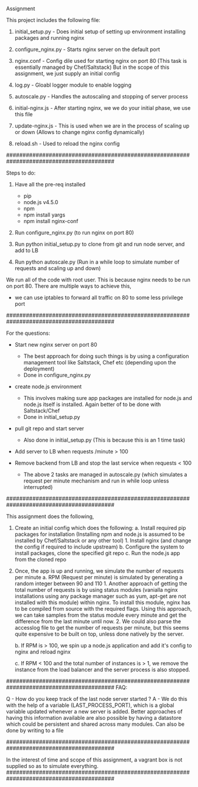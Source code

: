 Assignment

This project includes the following file:

1. initial_setup.py - Does initial setup of setting up environment
                      installing packages and running nginx
2. configure_nginx.py - Starts nginx server on the default port

3. nginx.conf - Config dile used for starting nginx on port 80
                (This task is essentially managed by Chef/Saltstack)
                But in the scope of this assignment, we just supply an initial config

4. log.py - Gloabl logger module to enable logging

5. autoscale.py - Handles the autoscaling and stopping of server process

6. initial-nginx.js - After starting nginx, we we do your initial phase, we use this file

7. update-nginx.js - This is used when we are in the process of scaling up or down
                     (Allows to change nginx config dynamically)

8. reload.sh - Used to reload the nginx config

#########################################################################################

Steps to do:
1. Have all the pre-req installed
     - pip
     - node.js v4.5.0
     - npm
     - npm install yargs
     - npm install nginx-conf

2. Run configure_nginx.py (to run nginx on port 80)

3. Run python initial_setup.py to clone from git and run node server, and add to LB

4. Run python autoscale.py (Run in a while loop to simulate number of requests and scaling up and down)

We run all of the code with root user. This is because nginx needs to be run on port 80.
There are multiple ways to achieve this,
  - we can use iptables to forward all traffic on 80 to some less privilege port

#########################################################################################

For the questions:
  - Start new nginx server on port 80
	   - The best approach for doing such things is by using a configuration
       management tool like Saltstack, Chef etc (depending upon the deployment)
     - Done in configure_nginx.py
  - create node.js environment
	   - This involves making sure app packages are installed for node.js and
       node.js itself is installed. Again better of to be done with Saltstack/Chef
     - Done in initial_setup.py
  - pull git repo and start server
     - Also done in initial_setup.py (This is because this is an 1 time task)

  - Add server to LB when requests /minute > 100
  - Remove backend from LB and stop the last service when requests < 100
      - The above 2 tasks are managed in autoscale.py (which simulates a request
        per minute mechanism and run in while loop unless interrupted)

#########################################################################################

This assignment does the following,

1. Create an initial config which does the following:
    a. Install required pip packages for installation (Installing npm and node.js
        is assumed to be installed by Chef/Saltstack or any other tool)
        1. Install nginx (and change the config if required to include upstream)
    b. Configure the system to install packages, clone the specified git repo
    c. Run the node.js app from the cloned repo

2. Once, the app is up and running, we simulate the number of requests per minute
    a. RPM (Request per minute) is simulated by generating a random integer between 90 and 110
        1. Another approach of getting the total number of requests is by using status modules (vanialla nginx
           installations using any package manager such as yum, apt-get are not installed with this module) within nginx.
           To install this module, nginx has to be  compiled from source with the required flags.
           Using this approach, we can take samples from the status module every minute and get the difference
           from the last minute until now.
        2. We could also parse the accesslog file to get the number of requests per minute, but this seems quite
           expensive to be built on top, unless done natively by the server.

    b. If RPM is > 100, we spin up a node.js application and add it's config to nginx and reload nginx

    c. If RPM < 100 and the total number of instances is > 1, we remove the instance from the load balancer
       and the server process is also stopped.

#########################################################################################
FAQ:

Q - How do you keep track of the last node server started ?
A - We do this with the help of a variable (LAST_PROCESS_PORT), which is a global variable
    updated whenever a new server is added. Better approaches of having this information available
    are also possible by having a datastore which could be persistent and shared across many modules.
    Can also be done by writing to a file


#########################################################################################

In the interest of time and scope of this assignment, a vagrant box is not supplied
so as to simulate everything.
#########################################################################################
